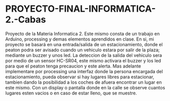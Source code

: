 # PROYECTO-FINAL-INFORMATICA-2.-Cabas
Proyecto de la Materia Informatica 2. 
Este mismo consta de un trabajo en Arduino, processing y demas elementos aprendidos en clase. En si, mi proyecto se basará 
en una entrada/salida de un estacionamiento, donde el peaton podra ser avisado cuando un vehiculo estara por salir de la plaza;
mediante un buzzer y unos led. La deteccion de la salida del vehiculo sera por medio de un sensor HC-SR04, este mismo activara el buzzer y los led para
que el peaton tenga precaucion y este alerta. 
Mas adelante implementare por processing una interfaz donde la persona encargada del estacionamiento, pueda observar si hay lugares libres
para estacionar, tambien dando la posibilidad a los coches de afuera encontrar un lugar en este mismo. Con un display o pantalla donde en la calle
se observe cuantos lugares esten vacios o en caso de estar lleno, que se muestre.
